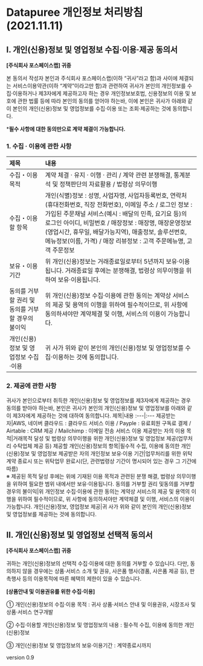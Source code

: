 # Datapuree 개인정보 처리방침(2021.11.11)

## Ⅰ. 개인(신용)정보 및 영업정보 수집·이용·제공 동의서
**[주식회사 포스페이스랩] 귀중**

본 동의서 작성자 본인과 주식회사 포스페이스랩(이하 “귀사”라고 함)과 사이에 체결되는 서비스이용약관(이하 “계약”이라고만 함)과 관련하여 귀사가 본인의 개인정보를 수집·이용하거나 제3자에게 제공하고자 하는 경우 개인정보보호법, 신용정보의 이용 및 보호에 관한 법률 등에 따라 본인의 동의를 얻어야 하는바, 이에 본인은 귀사가 아래와 같이 본인의 개인(신용)정보 및 영업정보를 수집·이용 또는 조회·제공하는 것에 동의합니다.

***필수 사항에 대한 동의만으로 계약 체결이 가능합니다.**

### 1. 수집 · 이용에 관한 사항
제목|내용
:---|:---
수집・이용 목적|계약 체결 · 유지 · 이행 · 관리 / 계약 관련 분쟁해결, 통계분석 및 정책판단의 자료활용 / 법령상 의무이행
수집・이용할 항목|개인(식별)정보 : 성명, 사업자명, 사업자등록번호, 연락처(휴대전화번호, 직장 전화번호), 이메일 주소 / 로그인 정보 : 가입된 주문채널 서비스(예시 : 배달의 민족, 요기요 등)의 로그인 아이디, 비밀번호 / 매장정보 : 매장명, 매장운영정보(영업시간, 휴무일, 배달가능지역), 매출정보, 솔루션번호, 메뉴정보(이름, 가격) / 매장 리뷰정보 : 고객 주문메뉴명, 고객 주문정보
보유・이용 기간|위 개인(신용)정보는 거래종료일로부터 5년까지 보유·이용됩니다. 거래종료일 후에는 분쟁해결, 법령상 의무이행을 위하여 보유·이용됩니다.
동의를 거부할 권리 및 동의를 거부할 경우의 불이익|위 개인(신용)정보 수집·이용에 관한 동의는 계약상 서비스의 제공 및 용역의 이행을 위하여 필수적이므로, 위 사항에 동의하셔야만 계약체결 및 이행, 서비스의 이용이 가능합니다.
개인(신용)정보 및 영업정보 수집·이용|귀 사가 위와 같이 본인의 개인(신용)정보 및 영업정보를 수집·이용하는 것에 동의합니다.


### 2. 제공에 관한 사항
귀사가 본인으로부터 취득한 개인(신용)정보 및 영업정보를 제3자에게 제공하는 경우 동의를 받아야 하는바, 본인은 귀사가 본인의 개인(신용)정보 및 영업정보를 아래와 같이 제3자에게 제공하는 것에 대하여 동의합니다.
제목|내용
:---|:---
제공받는 자|AWS, 네이버 클라우드 : 클라우드 서비스 이용 / Payple : 유료회원 구독료 결제 / Airtable : CRM 제공 / Mailchimp : 이메일 전송 서비스 이용
제공받는 자의 이용 목적|거래목적 달성 및 법령상 의무이행을 위한 개인(신용)정보 및 영업정보 제공(업무처리 수탁업체 제공 등)
제공할 개인(신용)정보의 항목|필수적 수집, 이용에 동의한 개인(신용)정보 및 영업정보
제공받은 자의 개인정보 보유·이용 기간|업무처리를 위한 위탁계약 종료시 또는 위탁업무 완료시(단, 관련법령상 기간이 명시되어 있는 경우 그 기간에 따름)<br>※ 제공된 목적 달성 후에는 위에 기재된 이용 목적과 관련된 분쟁 해결, 법령상 의무이행을 위하여 필요한 범위 내에서만 보유·이용됩니다.
동의를 거부할 권리 및동의를 거부할 경우의  불이익|위 개인정보 수집·이용에 관한 동의는 계약상 서비스의 제공 및 용역의 이행을 위하여 필수적이므로, 위 사항에 동의하셔야만 계약체결 및 이행, 서비스의 이용이 가능합니다.
개인(신용)정보, 영업정보 제공|귀 사가 위와 같이 본인의 개인(신용)정보 및 영업정보를 제공하는 것에 동의합니다.


## Ⅱ. 개인(신용)정보 및 영업정보 선택적 동의서

**[주식회사 포스페이스랩] 귀중**

귀하는 개인(신용)정보의 선택적 수집·이용에 대한 동의를 거부할 수 있습니다. 다만, 동의하지 않을 경우에는 상품·서비스 소개 및 권유, 사은품 행사(경품, 사은품 제공 등), 판촉행사 등의 이용목적에 따른 혜택의 제한이 있을 수 있습니다.

**[상품안내 및 이용권유를 위한 수집·이용]**

① 개인(신용)정보의 수집·이용 목적 : 귀사 상품·서비스 안내 및 이용권유, 시장조사 및 상품·서비스 연구개발

② 수집·이용할 개인(신용)정보 및 영업정보의 내용 : 필수적 수집, 이용에 동의한 개인(신용)정보

③ 개인(신용)정보 및 영업정보의 보유·이용기간 : 계약종료시까지

<div>
version 0.9
</div>
